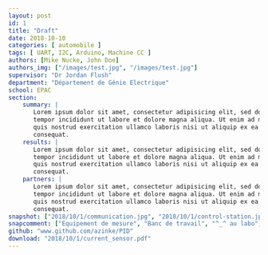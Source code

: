 ```yaml
---
layout: post
id: 1
title: "Draft"
date: 2018-10-10
categories: [ automobile ]
tags: [ UART, I2C, Arduino, Machine CC ]
authors: [Mike Nucke, John Doe]
authors_img: ["/images/test.jpg", "/images/test.jpg"]
supervisor: "Dr Jordan Flush"
department: "Département de Génie Electrique"
school: EPAC
section:
    summary: |
       Lorem ipsum dolor sit amet, consectetur adipisicing elit, sed do eiusmod
       tempor incididunt ut labore et dolore magna aliqua. Ut enim ad minim veniam,
       quis nostrud exercitation ullamco laboris nisi ut aliquip ex ea commodo
       consequat.
    results: |
       Lorem ipsum dolor sit amet, consectetur adipisicing elit, sed do eiusmod
       tempor incididunt ut labore et dolore magna aliqua. Ut enim ad minim veniam,
       quis nostrud exercitation ullamco laboris nisi ut aliquip ex ea commodo
       consequat.
    partners: |
       Lorem ipsum dolor sit amet, consectetur adipisicing elit, sed do eiusmod
       tempor incididunt ut labore et dolore magna aliqua. Ut enim ad minim veniam,
       quis nostrud exercitation ullamco laboris nisi ut aliquip ex ea commodo
       consequat.
snapshot: ["2018/10/1/communication.jpg", "2018/10/1/control-station.jpg", "2018/10/1/instrument.jpg", "2018/10/1/power.jpg"]
snapcomment: ["Equipement de mesure", "Banc de travail", "^_^ au labo", "alimentation électrique"]
github: "www.github.com/azinke/PID"
download: "2018/10/1/current_sensor.pdf"
---
```





